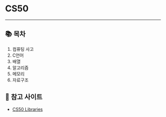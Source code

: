 # CS50

---------
## :books: 목차
1. 컴퓨팅 사고
2. C언어
3. 배열
4. 알고리즘
5. 메모리
6. 자료구조


## :pushpin: 참고 사이트
+ [CS50 Libraries](https://cs50.readthedocs.io/libraries/cs50/c/)
